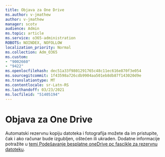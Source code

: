 ```yaml
---
title: Objava za One Drive
ms.author: v-jmathew
author: v-jmathew
manager: scotv
audience: Admin
ms.topic: article
ms.service: o365-administration
ROBOTS: NOINDEX, NOFOLLOW
localization_priority: Normal
ms.collection: Adm_O365
ms.custom:
- "9002660"
- "9422"
ms.openlocfilehash: dec51a33f9801291765c48c11ec616e870f3e054
ms.sourcegitcommit: 1f43598a726cdb9904aa501eb8db87f143020d9e
ms.translationtype: MT
ms.contentlocale: sr-Latn-RS
ms.lasthandoff: 03/23/2021
ms.locfileid: "51405194"
---
```

# <a name="one-drive-announcement"></a>Objava za One Drive

Automatski rezervnu kopiju datoteka i fotografija možete da im pristupite, čak i ako računar bude izgubljen, oštećen ili ukraden. Dodatne informacije potražite u [temi Podešavanje besplatne oneDrive pc fascikle za rezervnu datoteku](https://www.microsoft.com/microsoft-365/onedrive/pc-cloud-backup).
